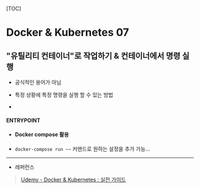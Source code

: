 [TOC]

# Docker & Kubernetes 07

## "유틸리티 컨테이너"로 작업하기 & 컨테이너에서 명령 실행

- 공식적인 용어가 아님

- 특정 상황에 특정 명령을 실행 할 수 있는 방법

- 

#### ENTRYPOINT

- #### Docker compose 활용

- `docker-compose run ~~` 커맨드로 원하는 설정을 추가 가능...

---

- 레퍼런스

> [Udemy - Docker & Kubernetes : 실전 가이드](https://www.udemy.com/course/docker-kubernetes-2022/)
